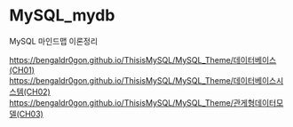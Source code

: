 # MySQL_mydb
MySQL 마인드맵 이론정리

https://bengaldr0gon.github.io/ThisisMySQL/MySQL_Theme/데이터베이스(CH01)<br>
https://bengaldr0gon.github.io/ThisisMySQL/MySQL_Theme/데이터베이스시스템(CH02)<br>
https://bengaldr0gon.github.io/ThisisMySQL/MySQL_Theme/관게형데이터모델(CH03)<br>
